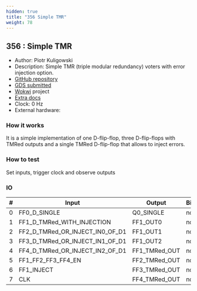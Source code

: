 ```yaml
---
hidden: true
title: "356 Simple TMR"
weight: 78
---
```


## 356 : Simple TMR

* Author: Piotr Kuligowski
* Description: Simple TMR (triple modular redundancy) voters with error injection option.
* [GitHub repository](https://github.com/pkuligowski/tt04-simple-tmr)
* [GDS submitted](https://github.com/pkuligowski/tt04-simple-tmr/actions/runs/6125731978)
* [Wokwi](https://wokwi.com/projects/375326293008530433) project
* [Extra docs]()
* Clock: 0 Hz
* External hardware: 



### How it works

It is a simple implementation of one D-flip-flop, three D-flip-flops with TMRed outputs and a single TMRed D-flip-flop that allows to inject errors.


### How to test

Set inputs, trigger clock and observe outputs


### IO

| # | Input        | Output       | Bidirectional      |
|---|--------------|--------------| -------------------|
| 0 | FF0_D_SINGLE  | Q0_SINGLE | none |
| 1 | FF1_D_TMRed_WITH_INJECTION  | FF1_OUT0 | none |
| 2 | FF2_D_TMRed_OR_INJECT_IN0_OF_D1  | FF1_OUT1 | none |
| 3 | FF3_D_TMRed_OR_INJECT_IN1_OF_D1  | FF1_OUT2 | none |
| 4 | FF4_D_TMRed_OR_INJECT_IN2_OF_D1  | FF1_TMRed_OUT | none |
| 5 | FF1_FF2_FF3_FF4_EN  | FF2_TMRed_OUT | none |
| 6 | FF1_INJECT  | FF3_TMRed_OUT | none |
| 7 | CLK  | FF4_TMRed_OUT | none |
